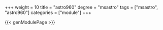 +++
weight = 10
title = "astro960"
degree = "msastro"
tags = ["msastro", "astro960"]
categories = ["module"]
+++

{{< genModulePage >}}
